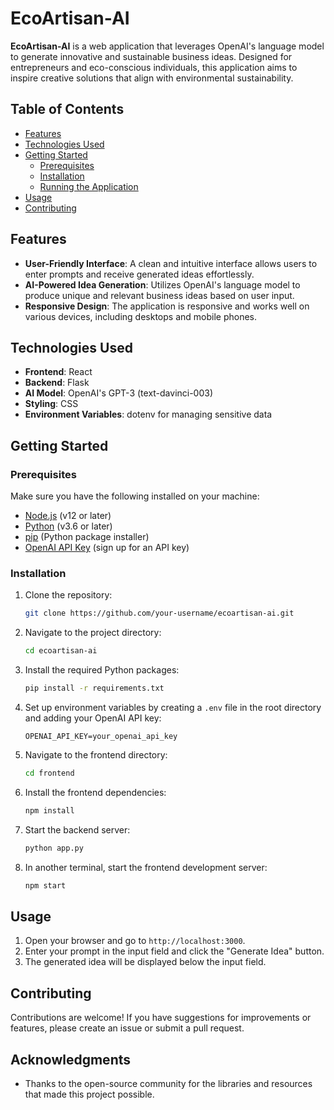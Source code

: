 # EcoArtisan-AI

**EcoArtisan-AI** is a web application that leverages OpenAI's language model to generate innovative and sustainable business ideas. Designed for entrepreneurs and eco-conscious individuals, this application aims to inspire creative solutions that align with environmental sustainability.

## Table of Contents

- [Features](#features)
- [Technologies Used](#technologies-used)
- [Getting Started](#getting-started)
  - [Prerequisites](#prerequisites)
  - [Installation](#installation)
  - [Running the Application](#running-the-application)
- [Usage](#usage)
- [Contributing](#contributing)

## Features

- **User-Friendly Interface**: A clean and intuitive interface allows users to enter prompts and receive generated ideas effortlessly.
- **AI-Powered Idea Generation**: Utilizes OpenAI's language model to produce unique and relevant business ideas based on user input.
- **Responsive Design**: The application is responsive and works well on various devices, including desktops and mobile phones.

## Technologies Used

- **Frontend**: React
- **Backend**: Flask
- **AI Model**: OpenAI's GPT-3 (text-davinci-003)
- **Styling**: CSS
- **Environment Variables**: dotenv for managing sensitive data

## Getting Started

### Prerequisites

Make sure you have the following installed on your machine:

- [Node.js](https://nodejs.org/) (v12 or later)
- [Python](https://www.python.org/) (v3.6 or later)
- [pip](https://pip.pypa.io/en/stable/) (Python package installer)
- [OpenAI API Key](https://beta.openai.com/signup/) (sign up for an API key)

### Installation

1. Clone the repository:
   ```bash
   git clone https://github.com/your-username/ecoartisan-ai.git
2. Navigate to the project directory:
   ```bash
   cd ecoartisan-ai
3. Install the required Python packages:
   ```bash
   pip install -r requirements.txt
4. Set up environment variables by creating a `.env` file in the root directory and adding your OpenAI API key:
   ```env
   OPENAI_API_KEY=your_openai_api_key
5. Navigate to the frontend directory:
   ```bash
   cd frontend
6. Install the frontend dependencies:
   ```bash
   npm install
7. Start the backend server:
   ```bash
   python app.py
8. In another terminal, start the frontend development server:
   ```bash
   npm start

## Usage

1. Open your browser and go to `http://localhost:3000`.
2. Enter your prompt in the input field and click the "Generate Idea" button.
3. The generated idea will be displayed below the input field.

## Contributing

Contributions are welcome! If you have suggestions for improvements or features, please create an issue or submit a pull request.


## Acknowledgments

- Thanks to the open-source community for the libraries and resources that made this project possible.
